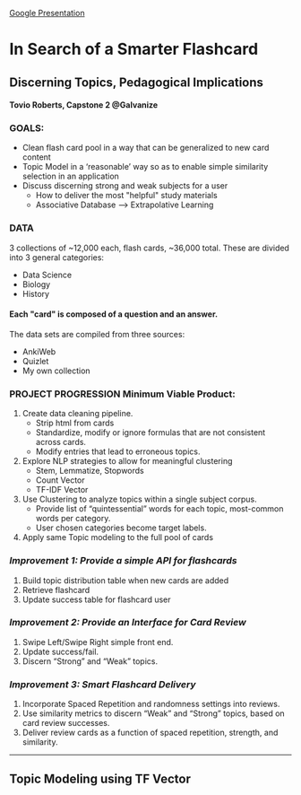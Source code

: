 [Google Presentation](https://docs.google.com/presentation/d/1382PGj1Ljha43d8BnQAKAfSGJM_bGphilbakYj5520A/edit?usp=sharing)

# In Search of a Smarter Flashcard
## Discerning Topics, Pedagogical Implications
#### Tovio Roberts, Capstone 2 @Galvanize


### **GOALS:**
- Clean flash card pool in a way that can be generalized to new card content
- Topic Model in a ‘reasonable’ way so as to enable simple similarity selection in an application
- Discuss discerning strong and weak subjects for a user
  - How to deliver the most "helpful" study materials
  - Associative Database --> Extrapolative Learning

### **DATA**
3 collections of ~12,000 each, flash cards, ~36,000 total.  These are divided into 3 general categories:
- Data Science
- Biology
- History

#### Each "card" is composed of a question and an answer.

The data sets are compiled from three sources:
- AnkiWeb
- Quizlet
- My own collection

### **PROJECT PROGRESSION Minimum Viable Product:**
1. Create data cleaning pipeline.
    * Strip html from cards
    * Standardize, modify or ignore formulas that are not consistent across cards.
    * Modify entries that lead to erroneous topics.
2. Explore NLP strategies to allow for meaningful clustering
    * Stem, Lemmatize, Stopwords
    * Count Vector
    * TF-IDF Vector
3. Use Clustering to analyze topics within a single subject corpus.
    * Provide list of “quintessential” words for each topic, most-common words per category.
    * User chosen categories become target labels.
4. Apply same Topic modeling to the full pool of cards


### *Improvement 1: Provide a simple API for flashcards*
1. Build topic distribution table when new cards are added
2. Retrieve flashcard
3. Update success table for flashcard user

### *Improvement 2: Provide an Interface for Card Review*
1. Swipe Left/Swipe Right simple front end.
2. Update success/fail.
3. Discern “Strong” and “Weak” topics.

### *Improvement 3: Smart Flashcard Delivery*
1. Incorporate Spaced Repetition and randomness settings into reviews.
2. Use similarity metrics to discern “Weak” and “Strong” topics, based on card review successes.
3. Deliver review cards as a function of spaced repetition, strength, and similarity.



--------------------------------------------------------------------------------
## Topic Modeling using TF Vector


<link rel="stylesheet" type="text/css" href="https://cdn.rawgit.com/bmabey/pyLDAvis/files/ldavis.v1.0.0.css">


<div id="ldavis_el395941121577884645859624963"></div>
<script type="text/javascript">

var ldavis_el395941121577884645859624963_data = {"mdsDat": {"Freq": [36.58741390894549, 32.75353805010696, 30.659048040947546], "cluster": [1, 1, 1], "topics": [1, 2, 3], "x": [0.17456565813311062, -0.3053439361270054, 0.1307782779938947], "y": [0.22291453540541908, 0.022380982174982595, -0.24529551758040172]}, "tinfo": {"Category": ["Default", "Default", "Default", "Default", "Default", "Default", "Default", "Default", "Default", "Default", "Default", "Default", "Default", "Default", "Default", "Topic1", "Topic1", "Topic1", "Topic1", "Topic1", "Topic1", "Topic1", "Topic1", "Topic1", "Topic1", "Topic1", "Topic1", "Topic1", "Topic1", "Topic1", "Topic1", "Topic1", "Topic1", "Topic1", "Topic1", "Topic1", "Topic1", "Topic1", "Topic1", "Topic1", "Topic1", "Topic1", "Topic1", "Topic2", "Topic2", "Topic2", "Topic2", "Topic2", "Topic2", "Topic2", "Topic2", "Topic2", "Topic2", "Topic2", "Topic2", "Topic2", "Topic2", "Topic2", "Topic2", "Topic2", "Topic2", "Topic3", "Topic3", "Topic3", "Topic3", "Topic3", "Topic3", "Topic3", "Topic3", "Topic3", "Topic3", "Topic3", "Topic3", "Topic3", "Topic3", "Topic3", "Topic3", "Topic3", "Topic3", "Topic3", "Topic3", "Topic3", "Topic3", "Topic3"], "Freq": [3023.0, 2120.0, 1779.0, 1334.0, 1170.0, 1159.0, 1240.0, 981.0, 911.0, 848.0, 1045.0, 943.0, 3889.0, 802.0, 869.0, 1778.7264356906398, 942.4313002366583, 867.838894606125, 868.763905757893, 707.8537753391007, 703.9083842286541, 711.8506472607096, 742.1304842441137, 666.3451751931713, 668.9107366540281, 655.3615327998862, 601.279533810975, 551.8764083632428, 554.126825253619, 515.5582018754346, 2106.197684226375, 1237.1849797087648, 796.0199044224518, 645.6950351614267, 1036.7667960116457, 1017.5929722634546, 2828.4737782906664, 1237.8953605470426, 1508.730252707349, 860.8916384147873, 762.1713152170591, 947.0764237508569, 900.0902302433096, 1158.7800466138192, 980.9205396458381, 910.3748450833409, 801.2173809978154, 660.7131297629714, 648.4488892950387, 644.5598330088555, 643.4415480368018, 613.8839895152454, 608.0271610825877, 615.7190808775716, 1332.9349088496992, 600.9976086663469, 594.0567944248631, 544.9409331656022, 566.6633980524908, 719.585239371059, 642.615099188916, 3023.178298968958, 1169.6184672551317, 669.9102052553443, 646.8033386643989, 637.5594810683631, 582.6068814669138, 553.654633748497, 554.5322112707001, 504.129985730573, 480.80100663909894, 465.6098552829235, 847.1558733445295, 431.0056170051796, 447.86529428946614, 424.7773100698899, 492.03751876902425, 886.8025615365102, 776.5761505377475, 906.5073699897132, 1140.5372796000372, 829.7101705067848, 604.8719546181944, 655.4311829777018], "Term": ["cell", "data", "model", "state", "protein", "war", "variabl", "empir", "peopl", "produc", "valu", "distribut", "use", "power", "featur", "model", "distribut", "test", "featur", "algorithm", "linear", "train", "matrix", "theta", "error", "text", "sampl", "frac", "measur", "random", "data", "variabl", "learn", "problem", "valu", "mean", "use", "set", "function", "number", "point", "differ", "caus", "war", "empir", "peopl", "power", "amask", "china", "roman", "did", "govern", "nation", "style", "state", "trade", "world", "polit", "display", "new", "rule", "cell", "protein", "plant", "dna", "receptor", "blood", "gene", "bind", "water", "molecul", "speci", "produc", "antigen", "virus", "cells", "contain", "organ", "activ", "type", "caus", "form", "infect", "use"], "Total": [3023.0, 2120.0, 1779.0, 1334.0, 1170.0, 1159.0, 1240.0, 981.0, 911.0, 848.0, 1045.0, 943.0, 3889.0, 802.0, 869.0, 1779.338632163844, 943.0601120128987, 868.4728951389319, 869.4737584102062, 708.460024601197, 704.5152917217724, 712.4816979880339, 742.7954747074506, 666.9446370000635, 669.519254842425, 656.0004464047882, 601.8912801459609, 552.476416031861, 554.7495571641165, 516.1710773129425, 2120.5834945944707, 1240.5297567099203, 796.970502953179, 646.6085468798886, 1045.609050919083, 1077.2558639712552, 3889.9339785799602, 1433.6668344457785, 2074.423611817141, 948.003825645194, 809.0744844451722, 1305.8988408034197, 2055.9150788431066, 1159.5699645083694, 981.7801093405245, 911.1942340082804, 802.1190849143151, 661.5014984416127, 649.2437252447666, 645.3525329387252, 644.2682745883309, 614.6817722466835, 608.8223888715229, 616.5261356410812, 1334.7001573823711, 601.7952217827113, 594.8789938165248, 545.7322965748851, 568.7317279331039, 1098.289052302655, 859.7747859035018, 3023.8663909451884, 1170.3046958819534, 670.6039712461796, 647.4883782158549, 638.2421378641178, 583.3088382207563, 554.341406205109, 555.2253297559221, 504.84431689954545, 481.4836180600013, 466.3338212358507, 848.4919048123463, 431.6957396584322, 448.58968551819197, 425.47907794264603, 494.4117163708682, 1026.7449280721426, 876.2741486655874, 1181.0165641618387, 2055.9150788431066, 1390.3973185342015, 1029.9157874989526, 3889.9339785799602], "loglift": [15.0, 14.0, 13.0, 12.0, 11.0, 10.0, 9.0, 8.0, 7.0, 6.0, 5.0, 4.0, 3.0, 2.0, 1.0, 1.0051, 1.0048, 1.0047, 1.0046, 1.0046, 1.0046, 1.0046, 1.0046, 1.0046, 1.0046, 1.0045, 1.0044, 1.0044, 1.0043, 1.0043, 0.9987, 1.0028, 1.0043, 1.0041, 0.997, 0.9485, 0.6868, 0.8586, 0.6871, 0.9091, 0.9457, 0.6842, 0.1795, 1.1155, 1.1153, 1.1153, 1.115, 1.115, 1.1149, 1.1149, 1.1149, 1.1149, 1.1149, 1.1148, 1.1148, 1.1148, 1.1148, 1.1147, 1.1125, 0.6933, 0.825, 1.182, 1.1817, 1.1812, 1.1812, 1.1812, 1.181, 1.181, 1.181, 1.1808, 1.1808, 1.1807, 1.1807, 1.1806, 1.1806, 1.1806, 1.1774, 1.0357, 1.0615, 0.9177, 0.593, 0.666, 0.65, -0.5986], "logprob": [15.0, 14.0, 13.0, 12.0, 11.0, 10.0, 9.0, 8.0, 7.0, 6.0, 5.0, 4.0, 3.0, 2.0, 1.0, -4.5697, -5.2048, -5.2873, -5.2862, -5.4911, -5.4967, -5.4854, -5.4438, -5.5515, -5.5477, -5.5681, -5.6542, -5.74, -5.7359, -5.8081, -4.4007, -4.9327, -5.3737, -5.583, -5.1094, -5.1281, -4.1058, -4.9321, -4.7343, -5.2953, -5.4171, -5.1999, -5.2508, -4.8875, -5.0541, -5.1288, -5.2565, -5.4493, -5.468, -5.474, -5.4758, -5.5228, -5.5324, -5.5198, -4.7475, -5.544, -5.5556, -5.6419, -5.6028, -5.3639, -5.4771, -3.8625, -4.8121, -5.3694, -5.4045, -5.4189, -5.509, -5.56, -5.5584, -5.6537, -5.7011, -5.7332, -5.1346, -5.8104, -5.772, -5.825, -5.678, -5.0889, -5.2216, -5.0669, -4.8373, -5.1555, -5.4715, -5.3912]}, "token.table": {"Topic": [1, 3, 1, 2, 3, 3, 3, 1, 2, 3, 3, 3, 2, 1, 2, 3, 1, 3, 2, 1, 2, 3, 2, 3, 1, 3, 1, 2, 1, 1, 1, 2, 3, 1, 1, 2, 3, 3, 2, 1, 3, 1, 2, 1, 1, 1, 2, 1, 1, 3, 2, 1, 2, 3, 1, 3, 2, 3, 2, 3, 1, 2, 3, 2, 1, 2, 1, 2, 1, 2, 3, 3, 1, 3, 2, 1, 2, 1, 1, 2, 3, 3, 1, 2, 3, 2, 1, 1, 1, 2, 1, 1, 3, 1, 2, 3, 1, 3, 1, 3, 3, 2, 3, 2], "Freq": [0.11297834148224015, 0.886708801330309, 0.9993506696422907, 0.9992418786007375, 0.9983883564406202, 0.999594165208527, 0.9994705408172824, 0.43776127198135206, 0.007296021199689201, 0.5549840125896919, 0.9997134823986328, 0.9988740270262816, 0.9980843476857667, 0.00202260578964492, 0.00202260578964492, 0.9951220485053006, 0.9931228859266117, 0.006601956506634645, 0.9980314495710016, 0.7251710242865238, 0.034459024385315284, 0.23968165850230408, 0.9969551058116674, 0.0035165964931628477, 0.9988758807637024, 0.9992457343910934, 0.001018558015675948, 0.9992054133781051, 0.9992244362821989, 0.9994551205190224, 0.19203144053922616, 0.211450350256676, 0.5969516690919764, 0.9991376717303466, 0.7274309795761317, 0.06748862633575774, 0.20535824870737712, 0.9993841228504899, 0.9988908533204236, 0.41265509778432463, 0.5874266686106269, 0.9987822598834175, 0.0012547515827681125, 0.9992685868882801, 0.9989290797607997, 0.9449936955991021, 0.054768789823523595, 0.9986488368409914, 0.9998096864993977, 0.9989955669479476, 0.9986492138157941, 0.2230742439673208, 0.655565125128453, 0.121097446725117, 0.908224182971012, 0.09177178155456218, 0.13537929061017323, 0.8638951854044867, 0.9986893749282992, 0.9990993622583874, 0.9418168718082195, 0.04820322572246793, 0.009887841173839574, 0.9986581395686471, 0.0012466976771994189, 0.9986048394367345, 0.9990588635383415, 0.0015465307485113646, 0.001178561627198036, 0.001178561627198036, 0.9982416982367366, 0.9997396439721847, 0.9996685647056531, 0.9996206175528802, 0.9994537358718965, 0.2523916769342842, 0.7478702685195611, 0.9985192007670476, 0.8635200105459518, 0.06347360336000131, 0.07323877310769382, 0.9992841582131744, 0.0007492319488155386, 0.998726187771113, 0.0007492319488155386, 0.9991466125916396, 0.9994554865884948, 0.998474930298796, 0.9985836350610562, 0.9986785840865342, 0.999323915281762, 0.23200351994593435, 0.7679824547115418, 0.7270046267038125, 0.10437195135846812, 0.16838332054137098, 0.9917664724578313, 0.008607423579672596, 0.9971546376128197, 0.002418321675698027, 0.9986854679516075, 0.9995084690654168, 0.9983275697650105, 0.9985223989657367], "Term": ["activ", "activ", "algorithm", "amask", "antigen", "bind", "blood", "caus", "caus", "caus", "cell", "cells", "china", "contain", "contain", "contain", "data", "data", "did", "differ", "differ", "differ", "display", "display", "distribut", "dna", "empir", "empir", "error", "featur", "form", "form", "form", "frac", "function", "function", "function", "gene", "govern", "infect", "infect", "learn", "learn", "linear", "matrix", "mean", "mean", "measur", "model", "molecul", "nation", "new", "new", "new", "number", "number", "organ", "organ", "peopl", "plant", "point", "point", "point", "polit", "power", "power", "problem", "problem", "produc", "produc", "produc", "protein", "random", "receptor", "roman", "rule", "rule", "sampl", "set", "set", "set", "speci", "state", "state", "state", "style", "test", "text", "theta", "trade", "train", "type", "type", "use", "use", "use", "valu", "valu", "variabl", "variabl", "virus", "war", "water", "world"]}, "R": 15, "lambda.step": 0.01, "plot.opts": {"xlab": "PC1", "ylab": "PC2"}, "topic.order": [1, 3, 2]};

function LDAvis_load_lib(url, callback){
  var s = document.createElement('script');
  s.src = url;
  s.async = true;
  s.onreadystatechange = s.onload = callback;
  s.onerror = function(){console.warn("failed to load library " + url);};
  document.getElementsByTagName("head")[0].appendChild(s);
}

if(typeof(LDAvis) !== "undefined"){
   // already loaded: just create the visualization
   !function(LDAvis){
       new LDAvis("#" + "ldavis_el395941121577884645859624963", ldavis_el395941121577884645859624963_data);
   }(LDAvis);
}else if(typeof define === "function" && define.amd){
   // require.js is available: use it to load d3/LDAvis
   require.config({paths: {d3: "https://cdnjs.cloudflare.com/ajax/libs/d3/3.5.5/d3.min"}});
   require(["d3"], function(d3){
      window.d3 = d3;
      LDAvis_load_lib("https://cdn.rawgit.com/bmabey/pyLDAvis/files/ldavis.v1.0.0.js", function(){
        new LDAvis("#" + "ldavis_el395941121577884645859624963", ldavis_el395941121577884645859624963_data);
      });
    });
}else{
    // require.js not available: dynamically load d3 & LDAvis
    LDAvis_load_lib("https://cdnjs.cloudflare.com/ajax/libs/d3/3.5.5/d3.min.js", function(){
         LDAvis_load_lib("https://cdn.rawgit.com/bmabey/pyLDAvis/files/ldavis.v1.0.0.js", function(){
                 new LDAvis("#" + "ldavis_el395941121577884645859624963", ldavis_el395941121577884645859624963_data);
            })
         });
}
</script>
